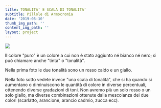 ```yaml
---
title: TONALITA' E SCALA DI TONALITA'
subtitle: Pillole di Armocromia
date: '2019-05-10'
thumb_img_path: ''
content_img_path: ''
layout: project
---
```

![](/images/tonalità-e-scala-tonalità.jpg)

Il colore "puro" è un colore a cui non è stato aggiunto né bianco né nero; si può chiamare anche "tinta" o "tonalità".

Nella prima foto le due tonalità sono un rosso caldo e un giallo.

Nella foto sotto vedete invece "una scala di tonalità", che si ha quando si aumentano o diminuiscono le quantità di colore in diverse percentuali, ottenendo diverse gradazioni di toni. Non avremo più un solo rosso o un solo giallo, ma diverse combinazioni ottenute dalla mescolanza dei due colori (scarlatto, arancione, arancio cadmio, zucca ecc).
